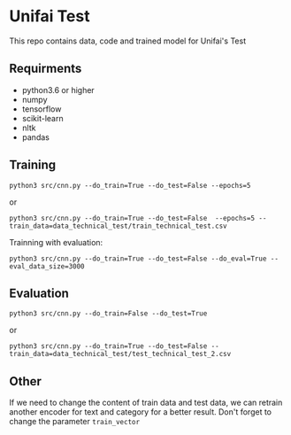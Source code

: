 # Unifai Test

This repo contains data, code and trained model for Unifai's Test

## Requirments
- python3.6 or higher
- numpy
- tensorflow
- scikit-learn
- nltk
- pandas

## Training

`python3 src/cnn.py --do_train=True --do_test=False --epochs=5` 

or 

`python3 src/cnn.py --do_train=True --do_test=False  --epochs=5 --train_data=data_technical_test/train_technical_test.csv`

Trainning with evaluation:

`python3 src/cnn.py --do_train=True --do_test=False --do_eval=True --eval_data_size=3000` 

## Evaluation

`python3 src/cnn.py --do_train=False --do_test=True` 

or 

`python3 src/cnn.py --do_train=True --do_test=False --train_data=data_technical_test/test_technical_test_2.csv`

## Other

If we need to change the content of train data and test data, we can retrain another encoder for text and category for a better result. Don't forget to change the parameter `train_vector`
